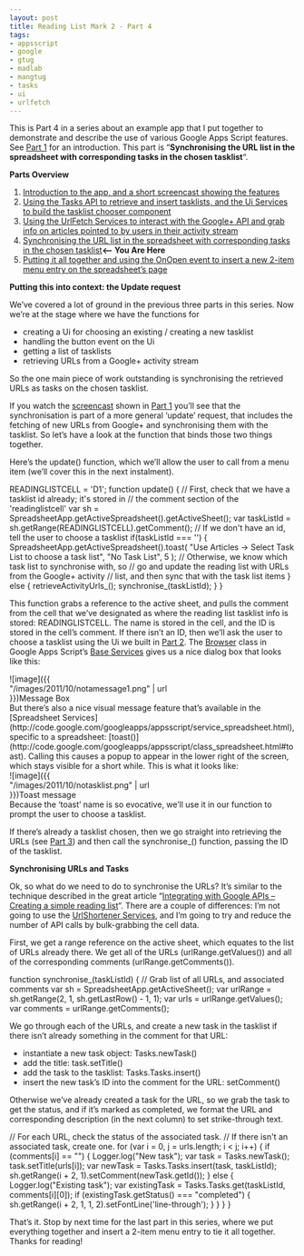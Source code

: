 ```yaml
---
layout: post
title: Reading List Mark 2 - Part 4
tags:
- appsscript
- google
- gtug
- madlab
- mangtug
- tasks
- ui
- urlfetch
---
```



This is Part 4 in a series about an example app that I put together to demonstrate and describe the use of various Google Apps Script features. See [Part 1](/blog/posts/2011/10/08/reading-list-mark-2-part-1/) for an introduction. This part is “**Synchronising the URL list in the spreadsheet with corresponding tasks in the chosen tasklist**“.

**Parts Overview**

1. [Introduction to the app, and a short screencast showing the features](/blog/posts/2011/10/08/reading-list-mark-2-part-1/)
2. [Using the Tasks API to retrieve and insert tasklists, and the Ui Services to build the tasklist chooser component](/blog/posts/2011/10/10/reading-list-mark-2-part-2/)
3. [Using the UrlFetch Services to interact with the Google+ API and grab info on articles pointed to by users in their activity stream](/blog/posts/2011/10/14/reading-list-mark-2-part-3/)
4. [Synchronising the URL list in the spreadsheet with corresponding tasks in the chosen tasklist](/blog/posts/2011/10/15/reading-list-mark-2-part-4/)**<– You Are Here**
5. [Putting it all together and using the OnOpen event to insert a new 2-item menu entry on the spreadsheet’s page](/blog/posts/2011/10/16/reading-list-mark-2-part-5/)

**Putting this into context: the Update request**

We’ve covered a lot of ground in the previous three parts in this series. Now we’re at the stage where we have the functions for

- creating a Ui for choosing an existing / creating a new tasklist
- handling the button event on the Ui
- getting a list of tasklists
- retrieving URLs from a Google+ activity stream

So the one main piece of work outstanding is synchronising the retrieved URLs as tasks on the chosen tasklist.

If you watch the [screencast](http://www.youtube.com/watch?v=F08qS8ZmlZ0) shown in [Part 1](/blog/posts/2011/10/08/reading-list-mark-2-part-1/) you’ll see that the synchronisation is part of a more general ‘update’ request, that includes the fetching of new URLs from Google+ and synchronising them with the tasklist. So let’s have a look at the function that binds those two things together.

Here’s the update() function, which we’ll allow the user to call from a menu item (we’ll cover this in the next instalment).

READINGLISTCELL = 'D1'; function update() { // First, check that we have a tasklist id already; it's stored in // the comment section of the 'readinglistcell' var sh = SpreadsheetApp.getActiveSpreadsheet().getActiveSheet(); var taskListId = sh.getRange(READINGLISTCELL).getComment(); // If we don't have an id, tell the user to choose a tasklist if(taskListId === '') { SpreadsheetApp.getActiveSpreadsheet().toast( "Use Articles -> Select Task List to choose a task list", "No Task List", 5 ); // Otherwise, we know which task list to synchronise with, so // go and update the reading list with URLs from the Google+ activity // list, and then sync that with the task list items } else { retrieveActivityUrls_(); synchronise_(taskListId); } }

This function grabs a reference to the active sheet, and pulls the comment from the cell that we’ve designated as where the reading list tasklist info is stored: READINGLISTCELL. The name is stored in the cell, and the ID is stored in the cell’s comment. If there isn’t an ID, then we’ll ask the user to choose a tasklist using the Ui we built in [Part 2](/blog/posts/2011/10/10/reading-list-mark-2-part-2/). The [Browser](http://code.google.com/googleapps/appsscript/class_browser.html) class in Google Apps Script’s [Base Services](http://code.google.com/googleapps/appsscript/service_base.html) gives us a nice dialog box that looks like this:

<div class="wp-caption alignnone" id="attachment_1198" style="width: 316px">![image]({{ "/images/2011/10/notamessage1.png" | url }})Message Box

</div>But there’s also a nice visual message feature that’s available in the [Spreadsheet Services](http://code.google.com/googleapps/appsscript/service_spreadsheet.html), specific to a spreadsheet: [toast()](http://code.google.com/googleapps/appsscript/class_spreadsheet.html#toast). Calling this causes a popup to appear in the lower right of the screen, which stays visible for a short while. This is what it looks like:

<div class="wp-caption alignnone" id="attachment_1177" style="width: 269px">![image]({{ "/images/2011/10/notasklist.png" | url }})Toast message

</div>Because the ‘toast’ name is so evocative, we’ll use it in our function to prompt the user to choose a tasklist.

If there’s already a tasklist chosen, then we go straight into retrieving the URLs (see [Part 3](/blog/posts/2011/10/14/reading-list-mark-2-part-3/)) and then call the synchronise_() function, passing the ID of the tasklist.

**Synchronising URLs and Tasks**

Ok, so what do we need to do to synchronise the URLs? It’s similar to the technique described in the great article “[Integrating with Google APIs – Creating a simple reading list](http://code.google.com/googleapps/appsscript/articles/google_apis_reading_list.html)“. There are a couple of differences: I’m not going to use the [UrlShortener Services](http://code.google.com/googleapps/appsscript/service_urlshortener.html), and I’m going to try and reduce the number of API calls by bulk-grabbing the cell data.

First, we get a range reference on the active sheet, which equates to the list of URLs already there. We get all of the URLs (urlRange.getValues()) and all of the corresponding comments (urlRange.getComments()).

function synchronise_(taskListId) { // Grab list of all URLs, and associated comments var sh = SpreadsheetApp.getActiveSheet(); var urlRange = sh.getRange(2, 1, sh.getLastRow() - 1, 1); var urls = urlRange.getValues(); var comments = urlRange.getComments();

We go through each of the URLs, and create a new task in the tasklist if there isn’t already something in the comment for that URL:

- instantiate a new task object: Tasks.newTask()
- add the title: task.setTitle()
- add the task to the tasklist: Tasks.Tasks.insert()
- insert the new task’s ID into the comment for the URL: setComment()

Otherwise we’ve already created a task for the URL, so we grab the task to get the status, and if it’s marked as completed, we format the URL and corresponding description (in the next column) to set strike-through text.

 // For each URL, check the status of the associated task. // If there isn't an associated task, create one. for (var i = 0, j = urls.length; i < j; i++) { if (comments[i] == "") { Logger.log("New task"); var task = Tasks.newTask(); task.setTitle(urls[i]); var newTask = Tasks.Tasks.insert(task, taskListId); sh.getRange(i + 2, 1).setComment(newTask.getId()); } else { Logger.log("Existing task"); var existingTask = Tasks.Tasks.get(taskListId, comments[i][0]); if (existingTask.getStatus() === "completed") { sh.getRange(i + 2, 1, 1, 2).setFontLine('line-through'); } } } }

That’s it. Stop by next time for the last part in this series, where we put everything together and insert a 2-item menu entry to tie it all together. Thanks for reading!

 


